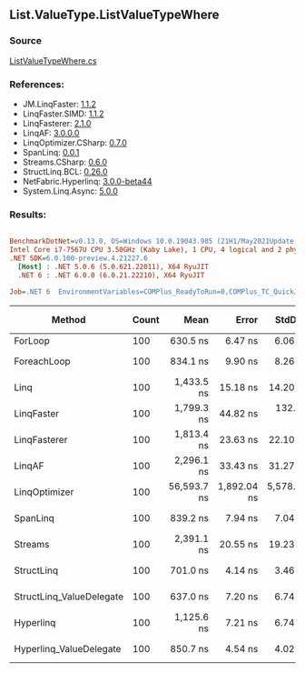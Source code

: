 ﻿## List.ValueType.ListValueTypeWhere

### Source
[ListValueTypeWhere.cs](../LinqBenchmarks/List/ValueType/ListValueTypeWhere.cs)

### References:
- JM.LinqFaster: [1.1.2](https://www.nuget.org/packages/JM.LinqFaster/1.1.2)
- LinqFaster.SIMD: [1.1.2](https://www.nuget.org/packages/LinqFaster.SIMD/1.0.3)
- LinqFasterer: [2.1.0](https://www.nuget.org/packages/LinqFasterer/2.1.0)
- LinqAF: [3.0.0.0](https://www.nuget.org/packages/LinqAF/3.0.0.0)
- LinqOptimizer.CSharp: [0.7.0](https://www.nuget.org/packages/LinqOptimizer.CSharp/0.7.0)
- SpanLinq: [0.0.1](https://www.nuget.org/packages/SpanLinq/0.0.1)
- Streams.CSharp: [0.6.0](https://www.nuget.org/packages/Streams.CSharp/0.6.0)
- StructLinq.BCL: [0.26.0](https://www.nuget.org/packages/StructLinq/0.26.0)
- NetFabric.Hyperlinq: [3.0.0-beta44](https://www.nuget.org/packages/NetFabric.Hyperlinq/3.0.0-beta44)
- System.Linq.Async: [5.0.0](https://www.nuget.org/packages/System.Linq.Async/5.0.0)

### Results:
``` ini

BenchmarkDotNet=v0.13.0, OS=Windows 10.0.19043.985 (21H1/May2021Update)
Intel Core i7-7567U CPU 3.50GHz (Kaby Lake), 1 CPU, 4 logical and 2 physical cores
.NET SDK=6.0.100-preview.4.21227.6
  [Host] : .NET 5.0.6 (5.0.621.22011), X64 RyuJIT
  .NET 6 : .NET 6.0.0 (6.0.21.22210), X64 RyuJIT

Job=.NET 6  EnvironmentVariables=COMPlus_ReadyToRun=0,COMPlus_TC_QuickJitForLoops=1,COMPlus_TieredPGO=1  Runtime=.NET 6.0  

```
|                   Method | Count |        Mean |       Error |      StdDev |      Median |         Ratio | RatioSD |   Gen 0 | Gen 1 | Gen 2 | Allocated |
|------------------------- |------ |------------:|------------:|------------:|------------:|--------------:|--------:|--------:|------:|------:|----------:|
|                  ForLoop |   100 |    630.5 ns |     6.47 ns |     6.06 ns |    630.0 ns |      baseline |         |       - |     - |     - |         - |
|              ForeachLoop |   100 |    834.1 ns |     9.90 ns |     8.26 ns |    831.8 ns |  1.32x slower |   0.02x |       - |     - |     - |         - |
|                     Linq |   100 |  1,433.5 ns |    15.18 ns |    14.20 ns |  1,433.1 ns |  2.27x slower |   0.03x |  0.0877 |     - |     - |     184 B |
|               LinqFaster |   100 |  1,799.3 ns |    44.82 ns |   132.15 ns |  1,709.1 ns |  2.92x slower |   0.22x |  3.8605 |     - |     - |   8,088 B |
|             LinqFasterer |   100 |  1,813.4 ns |    23.63 ns |    22.10 ns |  1,806.9 ns |  2.88x slower |   0.03x |  4.7379 |     - |     - |   9,936 B |
|                   LinqAF |   100 |  2,296.1 ns |    33.43 ns |    31.27 ns |  2,295.7 ns |  3.64x slower |   0.06x |       - |     - |     - |         - |
|            LinqOptimizer |   100 | 56,593.7 ns | 1,892.04 ns | 5,578.71 ns | 52,845.2 ns | 94.34x slower |   8.51x | 73.1201 |     - |     - | 154,976 B |
|                 SpanLinq |   100 |    839.2 ns |     7.94 ns |     7.04 ns |    836.1 ns |  1.33x slower |   0.01x |       - |     - |     - |         - |
|                  Streams |   100 |  2,391.1 ns |    20.55 ns |    19.23 ns |  2,394.3 ns |  3.79x slower |   0.05x |  0.4044 |     - |     - |     848 B |
|               StructLinq |   100 |    701.0 ns |     4.14 ns |     3.46 ns |    701.2 ns |  1.11x slower |   0.01x |  0.0191 |     - |     - |      40 B |
| StructLinq_ValueDelegate |   100 |    637.0 ns |     7.20 ns |     6.74 ns |    635.5 ns |  1.01x slower |   0.02x |       - |     - |     - |         - |
|                Hyperlinq |   100 |  1,125.6 ns |     7.21 ns |     6.74 ns |  1,124.6 ns |  1.79x slower |   0.02x |       - |     - |     - |         - |
|  Hyperlinq_ValueDelegate |   100 |    850.7 ns |     4.54 ns |     4.02 ns |    850.4 ns |  1.35x slower |   0.01x |       - |     - |     - |         - |
